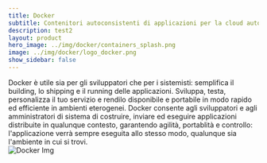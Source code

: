 ```yaml
---
title: Docker
subtitle: Contenitori autoconsistenti di applicazioni per la cloud automation.
description: test2
layout: product
hero_image: ../img/docker/containers_splash.png
image: ../img/docker/logo_docker.png
show_sidebar: false
---
```

Docker è utile sia per gli sviluppatori che per i sistemisti: semplifica il building, lo shipping e il running delle applicazioni. Sviluppa, testa, personalizza il tuo servizio e rendilo disponibile e portabile in modo rapido ed efficiente in ambienti eterogenei. Docker consente agli sviluppatori e agli amministratori di sistema di costruire, inviare ed eseguire applicazioni distribuite in qualunque contesto, garantendo agilità, portablità e controllo: l'applicazione verrà sempre eseguita allo stesso modo, qualunque sia l'ambiente in cui si trovi.  
![Docker Img](../img/docker/docker.jpg)

